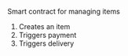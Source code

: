 
<p>Smart contract for managing items
<ol>
<li>Creates an item</li>
 <li>Triggers payment</li>
  <li>Triggers delivery</li>
 </ol>
 </p>
